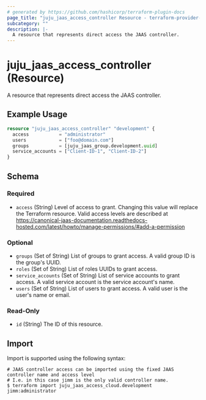 ```yaml
---
# generated by https://github.com/hashicorp/terraform-plugin-docs
page_title: "juju_jaas_access_controller Resource - terraform-provider-juju"
subcategory: ""
description: |-
  A resource that represents direct access the JAAS controller.
---
```


# juju_jaas_access_controller (Resource)

A resource that represents direct access the JAAS controller.

## Example Usage

```terraform
resource "juju_jaas_access_controller" "development" {
  access           = "administrator"
  users            = ["foo@domain.com"]
  groups           = [juju_jaas_group.development.uuid]
  service_accounts = ["Client-ID-1", "Client-ID-2"]
}
```

<!-- schema generated by tfplugindocs -->
## Schema

### Required

- `access` (String) Level of access to grant. Changing this value will replace the Terraform resource. Valid access levels are described at https://canonical-jaas-documentation.readthedocs-hosted.com/latest/howto/manage-permissions/#add-a-permission

### Optional

- `groups` (Set of String) List of groups to grant access. A valid group ID is the group's UUID.
- `roles` (Set of String) List of roles UUIDs to grant access.
- `service_accounts` (Set of String) List of service accounts to grant access. A valid service account is the service account's name.
- `users` (Set of String) List of users to grant access. A valid user is the user's name or email.

### Read-Only

- `id` (String) The ID of this resource.

## Import

Import is supported using the following syntax:

```shell
# JAAS controller access can be imported using the fixed JAAS controller name and access level
# I.e. in this case jimm is the only valid controller name.
$ terraform import juju_jaas_access_cloud.development jimm:administrator
```
